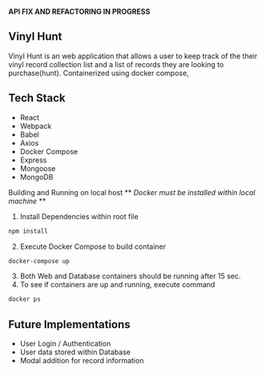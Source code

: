 **API FIX AND REFACTORING IN PROGRESS**


Vinyl Hunt 
---
Vinyl Hunt is an web application that allows a user to keep track of the their vinyl record collection list and a list of records they are looking to purchase(hunt). Containerized using docker compose,

Tech Stack
---
- React
- Webpack
- Babel
- Axios
- Docker Compose
- Express
- Mongoose
- MongoDB

Building and Running on local host
  ** *Docker must be installed within local machine* **
  1. Install Dependencies within root file
   ```sh
   npm install
   ```
   

  2. Execute Docker Compose to build container 
   ```sh
   docker-compose up
   ```
    
  3. Both Web and Database containers should be running after 15 sec.
  4. To see if containers are up and running, execute command 
   ```sh
   docker ps
   ```
   
   


Future Implementations
---
- User Login / Authentication 
- User data stored within Database
- Modal addition for record information
